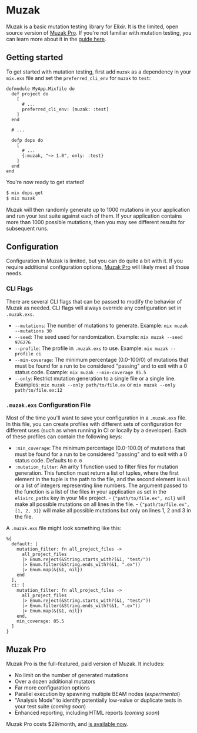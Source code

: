 # Muzak

Muzak is a basic mutation testing library for Elixir. It is the limited, open source version of
[Muzak Pro](#muzak-pro). If you're not familiar with mutation testing, you can learn more about
it in the [guide here](why_mutation_testing.md).

## Getting started

To get started with mutation testing, first add `muzak` as a dependency in your `mix.exs` file and
set the `preferred_cli_env` for `muzak` to `test`:

```
defmodule MyApp.Mixfile do
  def project do
    [
      # ...
      preferred_cli_env: [muzak: :test]
    ]
  end

  # ...

  defp deps do
    [
      # ...
      {:muzak, "~> 1.0", only: :test}
    ]
  end
end
```

You're now ready to get started!

```bash
$ mix deps.get
$ mix muzak
```

Muzak will then randomly generate up to 1000 mutations in your application and run your test suite
against each of them. If your application contains more than 1000 possible mutations, then you may
see different results for subsequent runs.

## Configuration

Configuration in Muzak is limited, but you can do quite a bit with it. If you require additional
configuration options, [Muzak Pro](#muzak-pro) will likely meet all those needs.

### CLI Flags

There are several CLI flags that can be passed to modify the behavior of Muzak as needed. CLI
flags will always override any configuration set in `.muzak.exs`.

* `--mutations`: The number of mutations to generate. Example: `mix muzak --mutations 30`
* `--seed`: The seed used for randomization. Example: `mix muzak --seed 976276`
* `--profile`: The profile in `.muzak.exs` to use. Example: `mix muzak --profile ci`
* `--min-coverage`: The minimum percentage (0.0-100/0) of mutations that must be found for a run
    to be considered "passing" and to exit with a 0 status code. Example:
    `mix muzak --min-coverage 85.5`
* `--only`: Restrict mutation generation to a single file or a single line. Examples: `mix muzak
    --only path/to/file.ex` or `mix muzak --only path/to/file.ex:12`

### `.muzak.exs` Configuration File

Most of the time you'll want to save your configuration in a `.muzak.exs` file. In this file,
you can create profiles with different sets of configuration for different uses (such as when
running in CI or locally by a developer). Each of these profiles can contain the following keys:

* `:min_coverage`: The minimum percentage (0.0-100.0) of mutations that must be found for a run
    to be considered "passing" and to exit with a 0 status code. Defaults to `0.0`
* `:mutation_filter`: An arity 1 function used to filter files for mutation generation.
    This function must return a list of tuples, where the first element in the tuple is the
    path to the file, and the second element is `nil` or a list of integers representing line
    numbers. The argument passed to the function is a list of the files in your application as
    set in the `elixirc_paths` key in your Mix project.
      - `{"path/to/file.ex", nil}` will make all possible mutations on all lines in the file.
      - `{"path/to/file.ex", [1, 2, 3]}` will make all possible mutations but only on lines
        1, 2 and 3 in the file.

A `.muzak.exs` file might look something like this:

```
%{
  default: [
    mutation_filter: fn all_project_files ->
      all_project_files
      |> Enum.reject(&String.starts_with?(&1, "test/"))
      |> Enum.filter(&String.ends_with?(&1, ".ex"))
      |> Enum.map(&{&1, nil})
    end
  ],
  ci: [
    mutation_filter: fn all_project_files ->
      all_project_files
      |> Enum.reject(&String.starts_with?(&1, "test/"))
      |> Enum.filter(&String.ends_with?(&1, ".ex"))
      |> Enum.map(&{&1, nil})
    end,
    min_coverage: 85.5
  ]
}
```

## Muzak Pro

Muzak Pro is the full-featured, paid version of Muzak. It includes:

* No limit on the number of generated mutations
* Over a dozen additional mutators
* Far more configuration options
* Parallel execution by spawning multiple BEAM nodes (_experimental_)
* "Analysis Mode" to identify potentially low-value or duplicate tests in your test suite (_coming soon_)
* Enhanced reporting, including HTML reports (_coming soon_)

Muzak Pro costs $29/month, and [is available now](https://devonestes.com/muzak).
